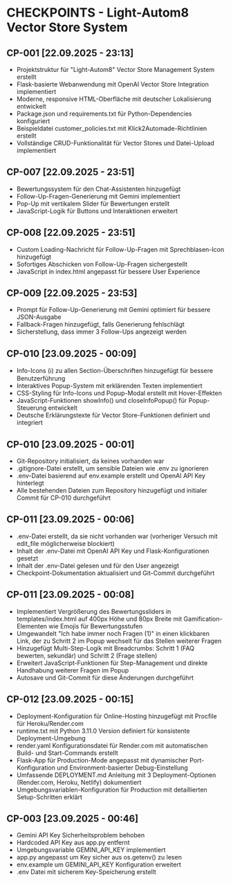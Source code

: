 # CHECKPOINTS - Light-Autom8 Vector Store System

## CP-001 [22.09.2025 - 23:13]
- Projektstruktur für "Light-Autom8" Vector Store Management System erstellt
- Flask-basierte Webanwendung mit OpenAI Vector Store Integration implementiert
- Moderne, responsive HTML-Oberfläche mit deutscher Lokalisierung entwickelt
- Package.json und requirements.txt für Python-Dependencies konfiguriert
- Beispieldatei customer_policies.txt mit Klick2Automade-Richtlinien erstellt
- Vollständige CRUD-Funktionalität für Vector Stores und Datei-Upload implementiert

## CP-007 [22.09.2025 - 23:51]
- Bewertungssystem für den Chat-Assistenten hinzugefügt
- Follow-Up-Fragen-Generierung mit Gemini implementiert
- Pop-Up mit vertikalem Slider für Bewertungen erstellt
- JavaScript-Logik für Buttons und Interaktionen erweitert

## CP-008 [22.09.2025 - 23:51]
- Custom Loading-Nachricht für Follow-Up-Fragen mit Sprechblasen-Icon hinzugefügt
- Sofortiges Abschicken von Follow-Up-Fragen sichergestellt
- JavaScript in index.html angepasst für bessere User Experience

## CP-009 [22.09.2025 - 23:53]
- Prompt für Follow-Up-Generierung mit Gemini optimiert für bessere JSON-Ausgabe
- Fallback-Fragen hinzugefügt, falls Generierung fehlschlägt
- Sicherstellung, dass immer 3 Follow-Ups angezeigt werden

## CP-010 [23.09.2025 - 00:09]
- Info-Icons (ℹ️) zu allen Section-Überschriften hinzugefügt für bessere Benutzerführung
- Interaktives Popup-System mit erklärenden Texten implementiert
- CSS-Styling für Info-Icons und Popup-Modal erstellt mit Hover-Effekten
- JavaScript-Funktionen showInfo() und closeInfoPopup() für Popup-Steuerung entwickelt
- Deutsche Erklärungstexte für Vector Store-Funktionen definiert und integriert

## CP-010 [23.09.2025 - 00:01]
- Git-Repository initialisiert, da keines vorhanden war
- .gitignore-Datei erstellt, um sensible Dateien wie .env zu ignorieren
- .env-Datei basierend auf env.example erstellt und OpenAI API Key hinterlegt
- Alle bestehenden Dateien zum Repository hinzugefügt und initialer Commit für CP-010 durchgeführt

## CP-011 [23.09.2025 - 00:06]
- .env-Datei erstellt, da sie nicht vorhanden war (vorheriger Versuch mit edit_file möglicherweise blockiert)
- Inhalt der .env-Datei mit OpenAI API Key und Flask-Konfigurationen gesetzt
- Inhalt der .env-Datei gelesen und für den User angezeigt
- Checkpoint-Dokumentation aktualisiert und Git-Commit durchgeführt

## CP-011 [23.09.2025 - 00:08]
- Implementiert Vergrößerung des Bewertungssliders in templates/index.html auf 400px Höhe und 80px Breite mit Gamification-Elementen wie Emojis für Bewertungsstufen
- Umgewandelt "Ich habe immer noch Fragen (1)" in einen klickbaren Link, der zu Schritt 2 im Popup wechselt für das Stellen weiterer Fragen
- Hinzugefügt Multi-Step-Logik mit Breadcrumbs: Schritt 1 (FAQ bewerten, sekundär) und Schritt 2 (Frage stellen)
- Erweitert JavaScript-Funktionen für Step-Management und direkte Handhabung weiterer Fragen im Popup
- Autosave und Git-Commit für diese Änderungen durchgeführt

## CP-012 [23.09.2025 - 00:15]
- Deployment-Konfiguration für Online-Hosting hinzugefügt mit Procfile für Heroku/Render.com
- runtime.txt mit Python 3.11.0 Version definiert für konsistente Deployment-Umgebung
- render.yaml Konfigurationsdatei für Render.com mit automatischen Build- und Start-Commands erstellt
- Flask-App für Production-Mode angepasst mit dynamischer Port-Konfiguration und Environment-basierter Debug-Einstellung
- Umfassende DEPLOYMENT.md Anleitung mit 3 Deployment-Optionen (Render.com, Heroku, Netlify) dokumentiert
- Umgebungsvariablen-Konfiguration für Production mit detaillierten Setup-Schritten erklärt

## CP-003 [23.09.2025 - 00:46]
- Gemini API Key Sicherheitsproblem behoben
- Hardcoded API Key aus app.py entfernt
- Umgebungsvariable GEMINI_API_KEY implementiert
- app.py angepasst um Key sicher aus os.getenv() zu lesen
- env.example um GEMINI_API_KEY Konfiguration erweitert
- .env Datei mit sicherem Key-Speicherung erstellt
